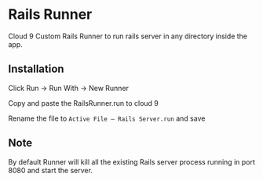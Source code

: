 Rails Runner
===================

Cloud 9 Custom Rails Runner to run rails server in any directory inside the app.


Installation 
------------

Click Run -> Run With -> New Runner

Copy and paste the RailsRunner.run to cloud 9

Rename the file to `Active File — Rails Server.run` and save

Note
-------

By default Runner will kill all the existing Rails server process running in port 8080 and start the server.
